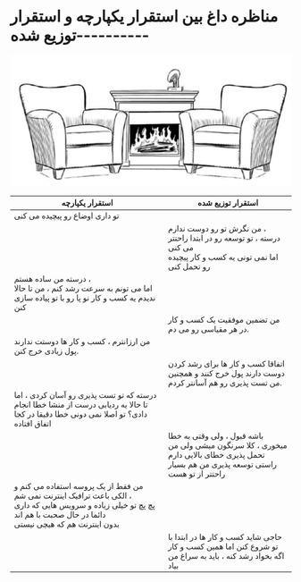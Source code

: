 # مناظره داغ بین استقرار یکپارچه و استقرار توزیع شده----------

![](./Images/Pasted%20image%2020240404120027.png)


| استقرار یکپارچه                                                                                                                                                                 | استقرار توزیع شده                                                                                                                          |
| ------------------------------------------------------------------------------------------------------------------------------------------------------------------------------- | ------------------------------------------------------------------------------------------------------------------------------------------ |
| تو داری اوضاع رو پیچیده می کنی                                                                                                                                                  |                                                                                                                                            |
|                                                                                                                                                                                 | من نگرش تو رو دوست ندارم ، <br>درسته ، تو توسعه رو در ابتدا راحتتر می کنی <br>اما نمی تونی یه کسب و کار پیچیده رو تحمل کنی                 |
| درسته من ساده هستم ، <br>اما می تونم به سرعت رشد کنم ، من تا حالا ندیدم یه کسب و کار نو پا رو با تو پیاده سازی کنن                                                              |                                                                                                                                            |
|                                                                                                                                                                                 | من تضمین موفقیت یک کسب و کار در هر مقیاسی رو می دم.                                                                                        |
| من ارزانترم ، کسب و کار ها دوستت ندارند پول زیادی خرج کنن.                                                                                                                      |                                                                                                                                            |
|                                                                                                                                                                                 | اتفاقا کسب و کار ها برای رشد کردن دوست دارند پول خرج کنند و همچنین من تست پذیری رو هم آسانتر کردم.                                         |
| درسته که تو تست پذیری رو آسان کردی ، اما تا حالا یه ردیابی درست از منشا خطا انجام دادی؟ تو اصلا نمی دونی خطا دقیقا در کجا اتفاق افتاده                                          |                                                                                                                                            |
|                                                                                                                                                                                 | باشه قبول ، ولی وقتی به خطا میخوری ، کلا سرنگون میشی ولی من تحمل پذیری خطای بالایی دارم <br>راستی توسعه پذیری من هم بسیار راحتتر از تو هست |
| من فقط از یک پروسه استفاده می کنم و الکی باعث ترافیک اینترنت نمی شم ، <br>پچ پچ تو خیلی زیاده و سرویس هایی که داری دائما در حال صحبت با هم اند<br>بدون اینترنت هم که هیچی نیستی |                                                                                                                                            |
|                                                                                                                                                                                 | حاجی شاید کسب و کار ها در ابتدا با تو شروع کنن اما همین کسب و کار اگه بخواد رشد کنه ، باید به سراغ من بیاد                                 |
